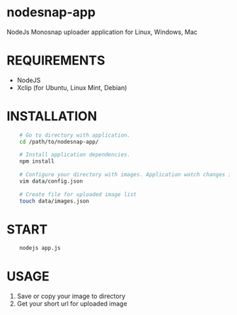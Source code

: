 # nodesnap-app
NodeJs Monosnap uploader application for Linux, Windows, Mac

# REQUIREMENTS
- NodeJS
- Xclip (for Ubuntu, Linux Mint, Debian)

# INSTALLATION
```bash
    # Go to directory with application.
    cd /path/to/nodesnap-app/
    
    # Install application dependencies.
    npm install
    
    # Configure your directory with images. Application watch changes in this directory.
    vim data/config.json
    
    # Create file for uploaded image list
    touch data/images.json
```

# START
```bash
    nodejs app.js
```

# USAGE
1. Save or copy your image to directory
2. Get your short url for uploaded image